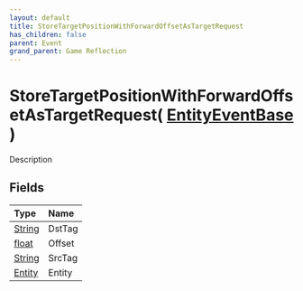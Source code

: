 ```yaml
---
layout: default
title: StoreTargetPositionWithForwardOffsetAsTargetRequest
has_children: false
parent: Event
grand_parent: Game Reflection
---
```

# StoreTargetPositionWithForwardOffsetAsTargetRequest( [ EntityEventBase ](/docs/game-reflection/events/entity_event_base) )
Description 

## Fields

| Type | Name |
|:-------------|:--------------|
| [String](/docs/game-reflection/components/string) | DstTag |
| [float](/docs/game-reflection/components/float) | Offset |
| [String](/docs/game-reflection/components/string) | SrcTag |
| [Entity](/docs/game-reflection/classes/entity) | Entity |

